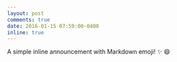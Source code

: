 ```yaml
---
layout: post
comments: true
date: 2016-01-15 07:59:00-0400
inline: true
---
```


A simple inline announcement with Markdown emoji! :sparkles: :smile:
